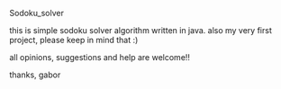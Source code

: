 Sodoku_solver

this is simple sodoku solver algorithm written in java.  also my very first project, please keep in mind that :)

all opinions, suggestions and help are welcome!!

thanks,
gabor
